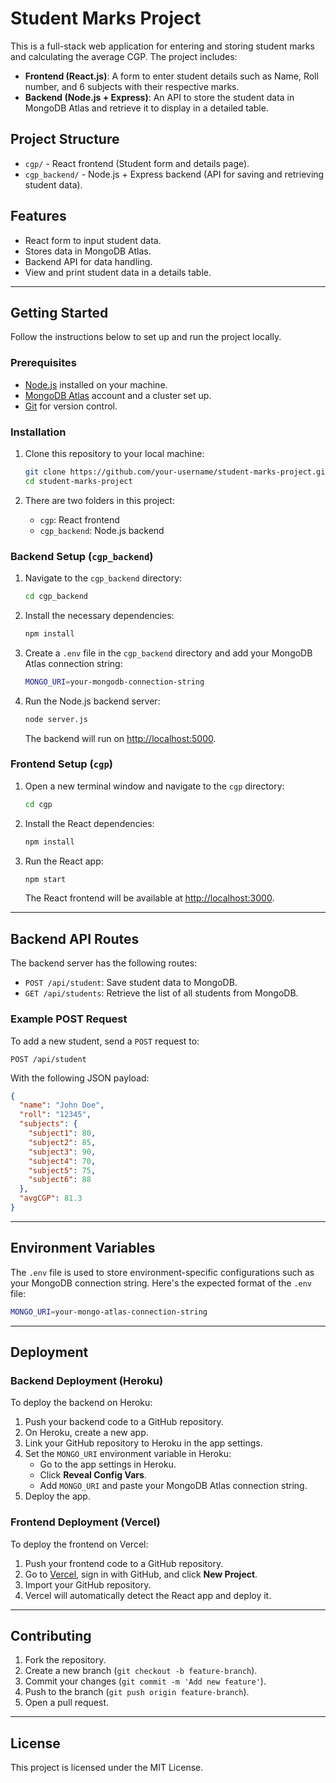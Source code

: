 # Student Marks Project

This is a full-stack web application for entering and storing student marks and calculating the average CGP. The project includes:
- **Frontend (React.js)**: A form to enter student details such as Name, Roll number, and 6 subjects with their respective marks.
- **Backend (Node.js + Express)**: An API to store the student data in MongoDB Atlas and retrieve it to display in a detailed table.

## Project Structure

- `cgp/` - React frontend (Student form and details page).
- `cgp_backend/` - Node.js + Express backend (API for saving and retrieving student data).

## Features

- React form to input student data.
- Stores data in MongoDB Atlas.
- Backend API for data handling.
- View and print student data in a details table.

---

## Getting Started

Follow the instructions below to set up and run the project locally.

### Prerequisites

- [Node.js](https://nodejs.org/) installed on your machine.
- [MongoDB Atlas](https://www.mongodb.com/cloud/atlas) account and a cluster set up.
- [Git](https://git-scm.com/) for version control.

### Installation

1. Clone this repository to your local machine:
   ```bash
   git clone https://github.com/your-username/student-marks-project.git
   cd student-marks-project
   ```

2. There are two folders in this project:
   - `cgp`: React frontend
   - `cgp_backend`: Node.js backend

### Backend Setup (`cgp_backend`)

1. Navigate to the `cgp_backend` directory:
   ```bash
   cd cgp_backend
   ```

2. Install the necessary dependencies:
   ```bash
   npm install
   ```

3. Create a `.env` file in the `cgp_backend` directory and add your MongoDB Atlas connection string:
   ```bash
   MONGO_URI=your-mongodb-connection-string
   ```

4. Run the Node.js backend server:
   ```bash
   node server.js
   ```
   The backend will run on [http://localhost:5000](http://localhost:5000).

### Frontend Setup (`cgp`)

1. Open a new terminal window and navigate to the `cgp` directory:
   ```bash
   cd cgp
   ```

2. Install the React dependencies:
   ```bash
   npm install
   ```

3. Run the React app:
   ```bash
   npm start
   ```
   The React frontend will be available at [http://localhost:3000](http://localhost:3000).

---

## Backend API Routes

The backend server has the following routes:

- `POST /api/student`: Save student data to MongoDB.
- `GET /api/students`: Retrieve the list of all students from MongoDB.

### Example POST Request

To add a new student, send a `POST` request to:

```
POST /api/student
```

With the following JSON payload:

```json
{
  "name": "John Doe",
  "roll": "12345",
  "subjects": {
    "subject1": 80,
    "subject2": 85,
    "subject3": 90,
    "subject4": 70,
    "subject5": 75,
    "subject6": 88
  },
  "avgCGP": 81.3
}
```

---

## Environment Variables

The `.env` file is used to store environment-specific configurations such as your MongoDB connection string. Here's the expected format of the `.env` file:

```bash
MONGO_URI=your-mongo-atlas-connection-string
```

---

## Deployment

### Backend Deployment (Heroku)

To deploy the backend on Heroku:

1. Push your backend code to a GitHub repository.
2. On Heroku, create a new app.
3. Link your GitHub repository to Heroku in the app settings.
4. Set the `MONGO_URI` environment variable in Heroku:
   - Go to the app settings in Heroku.
   - Click **Reveal Config Vars**.
   - Add `MONGO_URI` and paste your MongoDB Atlas connection string.
5. Deploy the app.

### Frontend Deployment (Vercel)

To deploy the frontend on Vercel:

1. Push your frontend code to a GitHub repository.
2. Go to [Vercel](https://vercel.com/), sign in with GitHub, and click **New Project**.
3. Import your GitHub repository.
4. Vercel will automatically detect the React app and deploy it.

---

## Contributing

1. Fork the repository.
2. Create a new branch (`git checkout -b feature-branch`).
3. Commit your changes (`git commit -m 'Add new feature'`).
4. Push to the branch (`git push origin feature-branch`).
5. Open a pull request.

---

## License

This project is licensed under the MIT License.
